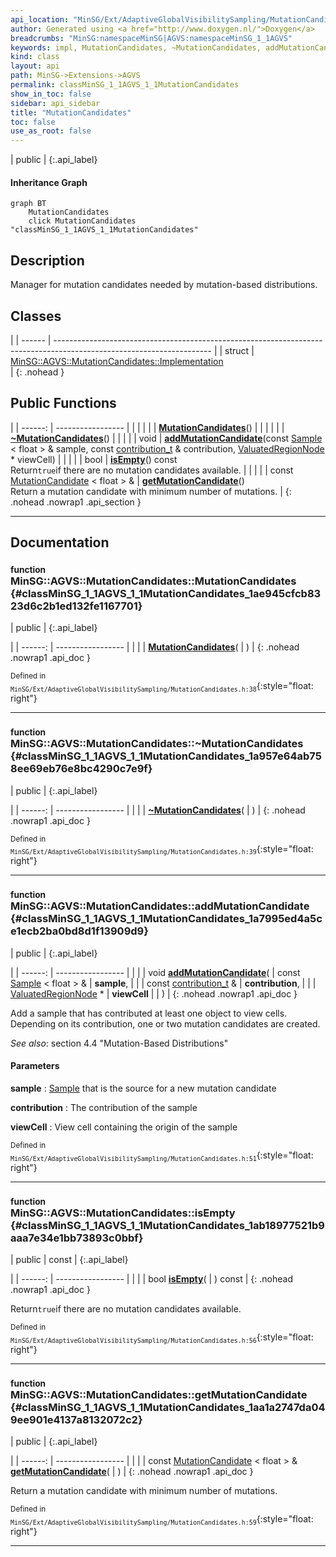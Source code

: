 ```yaml
---
api_location: "MinSG/Ext/AdaptiveGlobalVisibilitySampling/MutationCandidates.h"
author: Generated using <a href="http://www.doxygen.nl/">Doxygen</a>
breadcrumbs: "MinSG:namespaceMinSG|AGVS:namespaceMinSG_1_1AGVS"
keywords: impl, MutationCandidates, ~MutationCandidates, addMutationCandidate, isEmpty, getMutationCandidate
kind: class
layout: api
path: MinSG->Extensions->AGVS
permalink: classMinSG_1_1AGVS_1_1MutationCandidates
show_in_toc: false
sidebar: api_sidebar
title: "MutationCandidates"
toc: false
use_as_root: false
---
```


| public |
{:.api_label}

#### Inheritance Graph

```mermaid
graph BT
	MutationCandidates
	click MutationCandidates "classMinSG_1_1AGVS_1_1MutationCandidates"
```

## Description

Manager for mutation candidates needed by mutation-based distributions.



## Classes

|
| ------ | --------------------------------------------------------------------------------------------------------------------- | 
| struct | [MinSG::AGVS::MutationCandidates::Implementation](structMinSG_1_1AGVS_1_1MutationCandidates_1_1Implementation) <br/>  | 
{: .nohead }

## Public Functions

|
| ------: | ----------------- |
|  | |
|  | **[MutationCandidates](#classMinSG_1_1AGVS_1_1MutationCandidates_1ae945cfcb8323d6c2b1ed132fe1167701)**() |
|  | |
|  | **[~MutationCandidates](#classMinSG_1_1AGVS_1_1MutationCandidates_1a957e64ab758ee69eb76e8bc4290c7e9f)**() |
|  | |
| void | **[addMutationCandidate](#classMinSG_1_1AGVS_1_1MutationCandidates_1a7995ed4a5ce1ecb2ba0bd8d1f13909d9)**(const [Sample](classMinSG_1_1AGVS_1_1Sample) < float > & sample, const [contribution_t](namespaceMinSG_1_1AGVS#namespaceMinSG_1_1AGVS_1a4a44ff3b835166c588fb140cf670fd9a) & contribution,  [ValuatedRegionNode](classMinSG_1_1ValuatedRegionNode) * viewCell) |
|  | |
| bool | **[isEmpty](#classMinSG_1_1AGVS_1_1MutationCandidates_1ab18977521b9aaa7e34e1bb73893c0bbf)**() const <br/> Return`true`if there are no mutation candidates available. |
|  | |
| const [MutationCandidate](classMinSG_1_1AGVS_1_1MutationCandidate) < float > & | **[getMutationCandidate](#classMinSG_1_1AGVS_1_1MutationCandidates_1aa1a2747da049ee901e4137a8132072c2)**() <br/> Return a mutation candidate with minimum number of mutations. |
{: .nohead .nowrap1 .api_section }


-------------------------------------------------------------------

## Documentation

### <small>function</small><br/> MinSG::AGVS::MutationCandidates::MutationCandidates {#classMinSG_1_1AGVS_1_1MutationCandidates_1ae945cfcb8323d6c2b1ed132fe1167701}

| public |
{:.api_label}

|
| ------: | ----------------- |
|  |
|  **[MutationCandidates](#classMinSG_1_1AGVS_1_1MutationCandidates_1ae945cfcb8323d6c2b1ed132fe1167701)**( |  ) |
{: .nohead .nowrap1 .api_doc }





<sub>Defined in `MinSG/Ext/AdaptiveGlobalVisibilitySampling/MutationCandidates.h:38`</sub>{:style="float: right"}

-------------------------------------------------------------------

### <small>function</small><br/> MinSG::AGVS::MutationCandidates::~MutationCandidates {#classMinSG_1_1AGVS_1_1MutationCandidates_1a957e64ab758ee69eb76e8bc4290c7e9f}

| public |
{:.api_label}

|
| ------: | ----------------- |
|  |
|  **[~MutationCandidates](#classMinSG_1_1AGVS_1_1MutationCandidates_1a957e64ab758ee69eb76e8bc4290c7e9f)**( |  ) |
{: .nohead .nowrap1 .api_doc }





<sub>Defined in `MinSG/Ext/AdaptiveGlobalVisibilitySampling/MutationCandidates.h:39`</sub>{:style="float: right"}

-------------------------------------------------------------------

### <small>function</small><br/> MinSG::AGVS::MutationCandidates::addMutationCandidate {#classMinSG_1_1AGVS_1_1MutationCandidates_1a7995ed4a5ce1ecb2ba0bd8d1f13909d9}

| public |
{:.api_label}

|
| ------: | ----------------- |
|  |
| void **[addMutationCandidate](#classMinSG_1_1AGVS_1_1MutationCandidates_1a7995ed4a5ce1ecb2ba0bd8d1f13909d9)**( | const [Sample](classMinSG_1_1AGVS_1_1Sample) < float > & | **sample**, |
| | const [contribution_t](namespaceMinSG_1_1AGVS#namespaceMinSG_1_1AGVS_1a4a44ff3b835166c588fb140cf670fd9a) & | **contribution**, |
| |  [ValuatedRegionNode](classMinSG_1_1ValuatedRegionNode) * | **viewCell** |
|   ) |
{: .nohead .nowrap1 .api_doc }



Add a sample that has contributed at least one object to view cells. Depending on its contribution, one or two mutation candidates are created.



*See also*: section 4.4 "Mutation-Based Distributions"


#### Parameters
**sample**
:   [Sample](classMinSG_1_1AGVS_1_1Sample) that is the source for a new mutation candidate



**contribution**
:  The contribution of the sample



**viewCell**
:  View cell containing the origin of the sample







<sub>Defined in `MinSG/Ext/AdaptiveGlobalVisibilitySampling/MutationCandidates.h:51`</sub>{:style="float: right"}

-------------------------------------------------------------------

### <small>function</small><br/> MinSG::AGVS::MutationCandidates::isEmpty {#classMinSG_1_1AGVS_1_1MutationCandidates_1ab18977521b9aaa7e34e1bb73893c0bbf}

| public | const |
{:.api_label}

|
| ------: | ----------------- |
|  |
| bool **[isEmpty](#classMinSG_1_1AGVS_1_1MutationCandidates_1ab18977521b9aaa7e34e1bb73893c0bbf)**( |  ) const |
{: .nohead .nowrap1 .api_doc }

Return`true`if there are no mutation candidates available.





<sub>Defined in `MinSG/Ext/AdaptiveGlobalVisibilitySampling/MutationCandidates.h:56`</sub>{:style="float: right"}

-------------------------------------------------------------------

### <small>function</small><br/> MinSG::AGVS::MutationCandidates::getMutationCandidate {#classMinSG_1_1AGVS_1_1MutationCandidates_1aa1a2747da049ee901e4137a8132072c2}

| public |
{:.api_label}

|
| ------: | ----------------- |
|  |
| const [MutationCandidate](classMinSG_1_1AGVS_1_1MutationCandidate) < float > & **[getMutationCandidate](#classMinSG_1_1AGVS_1_1MutationCandidates_1aa1a2747da049ee901e4137a8132072c2)**( |  ) |
{: .nohead .nowrap1 .api_doc }

Return a mutation candidate with minimum number of mutations.





<sub>Defined in `MinSG/Ext/AdaptiveGlobalVisibilitySampling/MutationCandidates.h:59`</sub>{:style="float: right"}

-------------------------------------------------------------------

